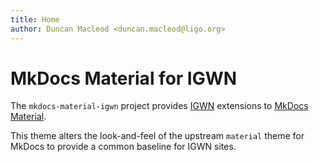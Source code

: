```yaml
---
title: Home
author: Duncan Macleod <duncan.macleod@ligo.org>
---
```


# MkDocs Material for IGWN

The `mkdocs-material-igwn` project provides
[IGWN](https://www.ligo.org) extensions to
[MkDocs Material](https://squidfunk.github.io/mkdocs-material/).

This theme alters the look-and-feel of the upstream
`material` theme for MkDocs to provide a common baseline for
IGWN sites.
